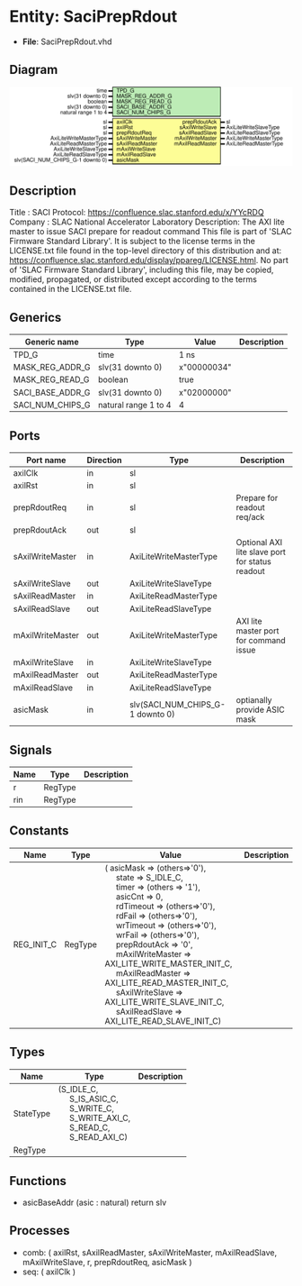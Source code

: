 # Entity: SaciPrepRdout

- **File**: SaciPrepRdout.vhd
## Diagram

![Diagram](SaciPrepRdout.svg "Diagram")
## Description

Title      : SACI Protocol: https://confluence.slac.stanford.edu/x/YYcRDQ
Company    : SLAC National Accelerator Laboratory
Description: The AXI lite master to issue SACI prepare for readout command
This file is part of 'SLAC Firmware Standard Library'.
It is subject to the license terms in the LICENSE.txt file found in the
top-level directory of this distribution and at:
   https://confluence.slac.stanford.edu/display/ppareg/LICENSE.html.
No part of 'SLAC Firmware Standard Library', including this file,
may be copied, modified, propagated, or distributed except according to
the terms contained in the LICENSE.txt file.
## Generics

| Generic name     | Type                 | Value       | Description |
| ---------------- | -------------------- | ----------- | ----------- |
| TPD_G            | time                 | 1 ns        |             |
| MASK_REG_ADDR_G  | slv(31 downto 0)     | x"00000034" |             |
| MASK_REG_READ_G  | boolean              | true        |             |
| SACI_BASE_ADDR_G | slv(31 downto 0)     | x"02000000" |             |
| SACI_NUM_CHIPS_G | natural range 1 to 4 | 4           |             |
## Ports

| Port name        | Direction | Type                             | Description                                     |
| ---------------- | --------- | -------------------------------- | ----------------------------------------------- |
| axilClk          | in        | sl                               |                                                 |
| axilRst          | in        | sl                               |                                                 |
| prepRdoutReq     | in        | sl                               | Prepare for readout req/ack                     |
| prepRdoutAck     | out       | sl                               |                                                 |
| sAxilWriteMaster | in        | AxiLiteWriteMasterType           | Optional AXI lite slave port for status readout |
| sAxilWriteSlave  | out       | AxiLiteWriteSlaveType            |                                                 |
| sAxilReadMaster  | in        | AxiLiteReadMasterType            |                                                 |
| sAxilReadSlave   | out       | AxiLiteReadSlaveType             |                                                 |
| mAxilWriteMaster | out       | AxiLiteWriteMasterType           | AXI lite master port for command issue          |
| mAxilWriteSlave  | in        | AxiLiteWriteSlaveType            |                                                 |
| mAxilReadMaster  | out       | AxiLiteReadMasterType            |                                                 |
| mAxilReadSlave   | in        | AxiLiteReadSlaveType             |                                                 |
| asicMask         | in        | slv(SACI_NUM_CHIPS_G-1 downto 0) | optianally provide ASIC mask                    |
## Signals

| Name | Type    | Description |
| ---- | ------- | ----------- |
| r    | RegType |             |
| rin  | RegType |             |
## Constants

| Name       | Type    | Value                                                                                                                                                                                                                                                                                                                                                                                                                                                                                                                                                                                                                                                                                                                                                                                                                                                                                                                                                                                                                                                | Description |
| ---------- | ------- | ---------------------------------------------------------------------------------------------------------------------------------------------------------------------------------------------------------------------------------------------------------------------------------------------------------------------------------------------------------------------------------------------------------------------------------------------------------------------------------------------------------------------------------------------------------------------------------------------------------------------------------------------------------------------------------------------------------------------------------------------------------------------------------------------------------------------------------------------------------------------------------------------------------------------------------------------------------------------------------------------------------------------------------------------------- | ----------- |
| REG_INIT_C | RegType |  (       asicMask          => (others=>'0'),<br><span style="padding-left:20px">       state             => S_IDLE_C,<br><span style="padding-left:20px">       timer             => (others => '1'),<br><span style="padding-left:20px">       asicCnt           =>  0,<br><span style="padding-left:20px">       rdTimeout         => (others=>'0'),<br><span style="padding-left:20px">       rdFail            => (others=>'0'),<br><span style="padding-left:20px">       wrTimeout         => (others=>'0'),<br><span style="padding-left:20px">       wrFail            => (others=>'0'),<br><span style="padding-left:20px">       prepRdoutAck      => '0',<br><span style="padding-left:20px">       mAxilWriteMaster  => AXI_LITE_WRITE_MASTER_INIT_C,<br><span style="padding-left:20px">       mAxilReadMaster   => AXI_LITE_READ_MASTER_INIT_C,<br><span style="padding-left:20px">       sAxilWriteSlave   => AXI_LITE_WRITE_SLAVE_INIT_C,<br><span style="padding-left:20px">       sAxilReadSlave    => AXI_LITE_READ_SLAVE_INIT_C) |             |
## Types

| Name      | Type                                                                                                                                                                                                                                                           | Description |
| --------- | -------------------------------------------------------------------------------------------------------------------------------------------------------------------------------------------------------------------------------------------------------------- | ----------- |
| StateType | (S_IDLE_C,<br><span style="padding-left:20px"> S_IS_ASIC_C,<br><span style="padding-left:20px"> S_WRITE_C,<br><span style="padding-left:20px"> S_WRITE_AXI_C,<br><span style="padding-left:20px"> S_READ_C,<br><span style="padding-left:20px"> S_READ_AXI_C)  |             |
| RegType   |                                                                                                                                                                                                                                                                |             |
## Functions
- asicBaseAddr <font id="function_arguments">(asic : natural) </font> <font id="function_return">return slv </font>
## Processes
- comb: ( axilRst, sAxilReadMaster, sAxilWriteMaster, mAxilReadSlave, mAxilWriteSlave, r, prepRdoutReq, asicMask )
- seq: ( axilClk )
